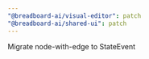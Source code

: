 ```yaml
---
"@breadboard-ai/visual-editor": patch
"@breadboard-ai/shared-ui": patch
---
```


Migrate node-with-edge to StateEvent
